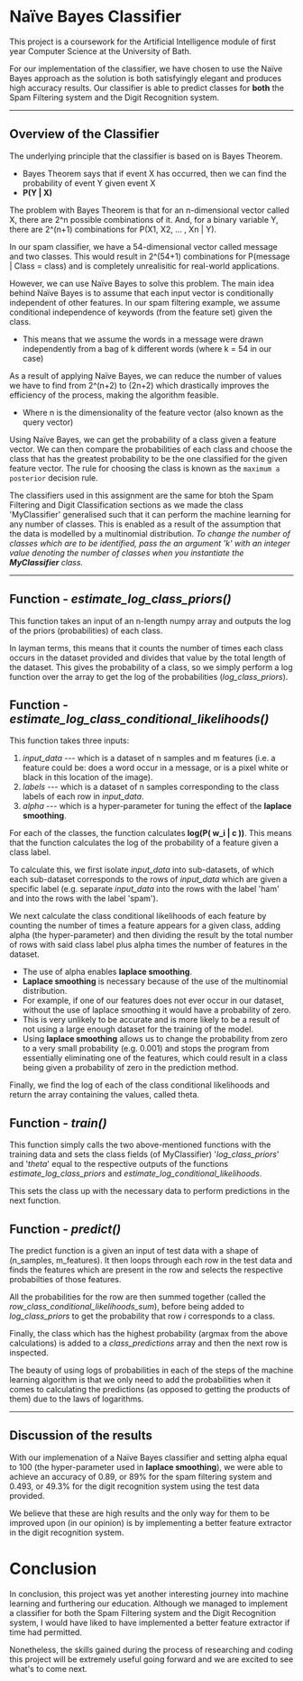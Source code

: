 # Naïve Bayes Classifier

This project is a coursework for the Artificial Intelligence module of first year Computer Science at the University of Bath.

For our implementation of the classifier, we have chosen to use the Naïve Bayes approach as the solution is both satisfyingly elegant and produces high accuracy results. Our classifier is able to predict classes for **both** the Spam Filtering system and the Digit Recognition system.

---

## Overview of the Classifier

The underlying principle that the classifier is based on is Bayes Theorem. 

- Bayes Theorem says that if event X has occurred, then we can find the probability of event Y given event X
- **P(Y | X)**

The problem with Bayes Theorem is that for an n-dimensional vector called X, there are 2^n possible combinations of it. And, for a binary variable Y, there are 2^(n+1) combinations for P(X1, X2, ... , Xn | Y).

In our spam classifier, we have a 54-dimensional vector called message and two classes. This would result in 2^(54+1) combinations for P(message | Class = class) and is completely unrealisitic for real-world applications.

However, we can use Naïve Bayes to solve this problem. The main idea behind Naïve Bayes is to assume that each input vector is conditionally independent of other features. In our spam filtering example, we assume conditional independence of keywords (from the feature set) given the class.

- This means that we assume the words in a message were drawn independently from a bag of k different words (where k = 54 in our case)

As a result of applying Naïve Bayes, we can reduce the number of values we have to find from 2^(n+2) to (2n+2) which drastically improves the efficiency of the process, making the algorithm feasible.

- Where n is the dimensionality of the feature vector (also known as the query vector)

Using Naïve Bayes, we can get the probability of a class given a feature vector. We can then compare the probabilities of each class and choose the class that has the greatest probability to be the one classified for the given feature vector. The rule for choosing the class is known as the `maximum a posterior` decision rule.

The classifiers used in this assignment are the same for btoh the Spam Filtering and Digit Classification sections as we made the class 'MyClassifier' generalised such that it can perform the machine learning for any number of classes. This is enabled as a result of the assumption that the data is modelled by a multinomial distribution. _To change the number of classes which are to be identified, pass the an argument 'k' with an integer value denoting the number of classes when you instantiate the **MyClassifier** class._

---

## Function - _estimate_log_class_priors()_

This function takes an input of an n-length numpy array and outputs the log of the priors (probabilities) of each class.

In layman terms, this means that it counts the number of times each class occurs in the dataset provided and divides that value by the total length of the dataset. This gives the probability of a class, so we simply perform a log function over the array to get the log of the probabilities (_log_class_priors_).

## Function - _estimate_log_class_conditional_likelihoods()_

This function takes three inputs:

1. _input_data_ --- which is a dataset of n samples and m features (i.e. a feature could be: does a word occur in a message, or is a pixel white or black in this location of the image).
2. _labels_ --- which is a dataset of n samples corresponding to the class labels of each row in _input_data_.
3. _alpha_ --- which is a hyper-parameter for tuning the effect of the **laplace smoothing**.

For each of the classes, the function calculates **log(P( w_i | c ))**. This means that the function calculates the log of the probability of a feature given a class label.

To calculate this, we first isolate _input_data_ into sub-datasets, of which each sub-dataset corresponds to the rows of _input_data_ which are given a specific label (e.g. separate _input_data_ into the rows with the label 'ham' and into the rows with the label 'spam').

We next calculate the class conditional likelihoods of each feature by counting the number of times a feature appears for a given class, adding alpha (the hyper-parameter) and then dividing the result by the total number of rows with said class label plus alpha times the number of features in the dataset.

- The use of alpha enables **laplace smoothing**.
- **Laplace smoothing** is necessary because of the use of the multinomial distribution.
- For example, if one of our features does not ever occur in our dataset, without the use of laplace smoothing it would have a probability of zero.
- This is very unlikely to be accurate and is more likely to be a result of not using a large enough dataset for the training of the model.
- Using **laplace smoothing** allows us to change the probability from zero to a very small probability (e.g. 0.001) and stops the program from essentially eliminating one of the features, which could result in a class being given a probability of zero in the prediction method.

Finally, we find the log of each of the class conditional likelihoods and return the array containing the values, called theta.

## Function - _train()_

This function simply calls the two above-mentioned functions with the training data and sets the class fields (of MyClassifier) '_log_class_priors_' and '_theta_' equal to the respective outputs of the functions _estimate_log_class_priors_ and _estimate_log_conditional_likelihoods_.

This sets the class up with the necessary data to perform predictions in the next function.

## Function - _predict()_

The predict function is a given an input of test data with a shape of (n_samples, m_features). It then loops through each row in the test data and finds the features which are present in the row and selects the respective probabilties of those features.

All the probabilities for the row are then summed together (called the _row_class_conditional_likelihoods_sum_), before being added to _log_class_priors_ to get the probability that row _i_ corresponds to a class.

Finally, the class which has the highest probability (argmax from the above calculations) is added to a _class_predictions_ array and then the next row is inspected.

The beauty of using logs of probabilities in each of the steps of the machine learning algorithm is that we only need to add the probabilities when it comes to calculating the predictions (as opposed to getting the products of them) due to the laws of logarithms.

---

## Discussion of the results

With our implemenation of a Naïve Bayes classifier and setting alpha equal to 100 (the hyper-parameter used in **laplace smoothing**), we were able to achieve an accuracy of 0.89, or 89% for the spam filtering system and 0.493, or 49.3% for the digit recognition system using the test data provided.

We believe that these are high results and the only way for them to be improved upon (in our opinion) is by implementing a better feature extractor in the digit recognition system. 

# Conclusion

In conclusion, this project was yet another interesting journey into machine learning and furthering our education. Although we managed to implement a classifier for both the Spam Filtering system and the Digit Recognition system, I would have liked to have implemented a better feature extractor if time had permitted.

Nonetheless, the skills gained during the process of researching and coding this project will be extremely useful going forward and we are excited to see what's to come next.